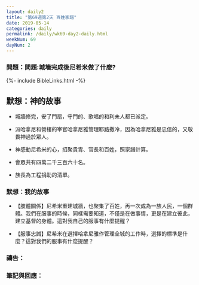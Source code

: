 ```yaml
---
layout: daily2
title: "第69週第2天 百姓家譜"
date: 2019-05-14
categories: daily
permalink: /daily/wk69-day2-daily.html
weekNum: 69
dayNum: 2
---
```


### 問題：問題:城墻完成後尼希米做了什麼?
 
{%- include BibleLinks.html -%}

## 默想：神的故事
+ 城牆修完，安了門扇，守門的、歌唱的和利未人都已派定。

+ 派哈拿尼和營樓的宰官哈拿尼雅管理耶路撒冷，因為哈拿尼雅是忠信的，又敬畏神過於眾人。

+ 神感動尼希米的心，招聚貴胄、官長和百姓，照家譜計算。

+ 會眾共有四萬二千三百六十名。

+ 族長為工程捐助的清單。

### 默想：我的故事
+ 【肢體關係】尼希米重建城牆，也聚集了百姓，再一次成為一族人民，一個群體。我們在服事的時候，同樣需要知道，不僅是在做事情，更是在建立彼此，建立基督的身體。這對我自己的服事有什麼提醒？

+ 【服事忠誠】尼希米在選擇哈拿尼雅作管理全城的工作時，選擇的標準是什麼？這對我們的服事有什麼提醒？

### 禱告：

### 筆記與回應：
